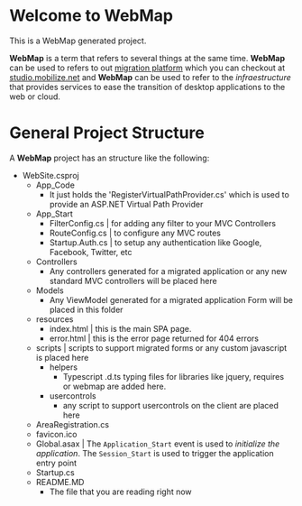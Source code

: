 ﻿Welcome to WebMap
===================

This is a WebMap generated project.

**WebMap** is a term that refers to several things at the same time.
**WebMap** can be used to refers to out [migration platform](studio.mobilize.net) which you can checkout at [studio.mobilize.net](studio.mobilize.net) and 
**WebMap** can be used to refer to the *infraestructure* that provides services to ease the transition of desktop applications to the web or cloud.

General Project Structure
=====================

A **WebMap**  project has an structure like the following:

+ WebSite.csproj
    + App_Code
	    + It just holds the 'RegisterVirtualPathProvider.cs' which is used to provide an ASP.NET Virtual Path Provider
    + App_Start
	    + FilterConfig.cs            | for adding any filter to your MVC Controllers
	    + RouteConfig.cs           | to configure any MVC routes
	    + Startup.Auth.cs           | to setup any authentication like Google, Facebook, Twitter, etc
    + Controllers
	    + Any controllers generated for a migrated application or any new standard MVC controllers will be placed here
    + Models
	    + Any ViewModel generated for a migrated application Form will be placed in this folder
    + resources
	    + index.html | this is the main SPA page. 
	    + error.html  | this is the error page returned for 404 errors
    + scripts | scripts to support migrated forms or any custom javascript is placed here
	    + helpers
		    + Typescript .d.ts typing files for libraries like jquery, requires or webmap are added here.
	    + usercontrols
		    + any script to support usercontrols on the client are placed here
    + AreaRegistration.cs
    + favicon.ico
    + Global.asax | The `Application_Start` event is used to *initialize the application*. The `Session_Start` is used to trigger the application entry point
    + Startup.cs
    + README.MD
	    + The file that you are reading right now
